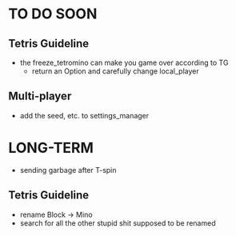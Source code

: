 # TO DO SOON

## Tetris Guideline

- the freeze_tetromino can make you game over according to TG
    - return an Option and carefully change local_player

## Multi-player

- add the seed, etc. to settings_manager


# LONG-TERM
- sending garbage after T-spin

## Tetris Guideline
- rename Block -> Mino
- search for all the other stupid shit supposed to be renamed